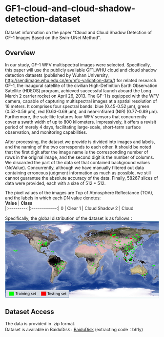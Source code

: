 # GF1-cloud-and-cloud-shadow-detection-dataset  
Dataset information on the paper "Cloud and Cloud Shadow Detection of GF-1 Images Based on the Swin-UNet Method".  
## Overview  
In our study, GF-1 WFV multispectral images were selected. Specifically, this paper will use the publicly available GF1_WHU cloud and cloud shadow detection datasets (published by Wuhan University, http://sendimage.whu.edu.cn/en/mfc-validation-data/) for related research. GF-1, the inaugural satellite of the civilian High-Definition Earth Observation Satellite (HDEOS) program, achieved successful launch aboard the Long March 2 carrier rocket on April 26, 2013. The GF-1 is equipped with the WFV camera, capable of capturing multispectral images at a spatial resolution of 16 meters. It comprises four spectral bands: blue (0.45-0.52 µm), green (0.52-0.59 µm), red (0.63-0.69 µm), and near-infrared (NIR) (0.77-0.89 µm). Furthermore, the satellite features four WFV sensors that concurrently cover a swath width of up to 800 kilometers. Impressively, it offers a revisit period of merely 4 days, facilitating large-scale, short-term surface observation, and monitoring capabilities.  

After processing, the dataset we provide is divided into images and labels, and the naming of the two corresponds to each other. It should be noted that the first digit after the image name is the corresponding number of rows in the original image, and the second digit is the number of columns. We discarded the part of the data set that contained background values (NoValue). Concurrently, although we have manually filtered out data containing erroneous judgment information as much as possible, we still cannot guarantee the absolute accuracy of the data. Finally, 58267 slices of data were provided, each with a size of 512 * 512.  

The pixel values of the images are Top of Atmosphere Reflectance (TOA), and the labels in which each DN value denotes:  
 **Value** | **Class**    
 |:----------:|:-------------:|
 0  |  Clear
 1  |  Cloud Shadow
 2  |  Cloud
 
Specifically, the global distribution of the dataset is as follows：  
![Image text](https://github.com/Ta111N/GF1-dataset/blob/main/image.png)  
## Dataset Access  
The data is provided in .zip format.  
Dataset is available in BaiduDisk : [BaiduDisk](https://pan.baidu.com/s/1kTZTUO4aNGuLq5V5goINRA) (extracting code：bh1y)
